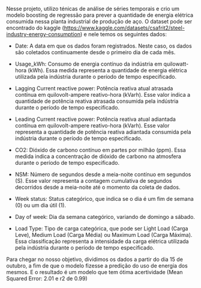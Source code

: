 Nesse projeto, utilizo ténicas de análise de séries temporais e crio um modelo boosting de regressão para
prever a quantidade de energia elétrica consumida nessa planta industrial de produção de aço.
O dataset pode ser encontrado do kaggle (https://www.kaggle.com/datasets/csafrit2/steel-industry-energy-consumption) e nele temos 
os seguintes dados:

- Date: A data em que os dados foram registrados. Neste caso, os dados são coletados continuamente desde o primeiro dia de cada mês.

- Usage_kWh: Consumo de energia contínuo da indústria em quilowatt-hora (kWh). Essa medida representa a quantidade de energia elétrica utilizada pela indústria durante o período de tempo especificado.

- Lagging Current reactive power: Potência reativa atual atrasada contínua em quilovolt-ampere reativo-hora (kVarh). Esse valor indica a quantidade de potência reativa atrasada consumida pela indústria durante o período de tempo especificado.

- Leading Current reactive power: Potência reativa atual adiantada contínua em quilovolt-ampere reativo-hora (kVarh). Esse valor representa a quantidade de potência reativa adiantada consumida pela indústria durante o período de tempo especificado.

- CO2: Dióxido de carbono contínuo em partes por milhão (ppm). Essa medida indica a concentração de dióxido de carbono na atmosfera durante o período de tempo especificado.

- NSM: Número de segundos desde a meia-noite contínuo em segundos (S). Esse valor representa a contagem cumulativa de segundos decorridos desde a meia-noite até o momento da coleta de dados.

- Week status: Status categórico, que indica se o dia é um fim de semana (0) ou um dia útil (1).

- Day of week: Dia da semana categórico, variando de domingo a sábado.

- Load Type: Tipo de carga categórica, que pode ser Light Load (Carga Leve), Medium Load (Carga Média) ou Maximum Load (Carga Máxima). Essa classificação representa a intensidade da carga elétrica utilizada pela indústria durante o período de tempo especificado.


Para chegar no nosso objetivo, dividimos os dados a partir do dia 15 de outubro, a fim de que o modelo fizesse a predição do uso de energia dos mesmos. 
E o resultado é um modelo que tem ótima acertividade (Mean Squared Error: 2.01 e r2 de 0.99)
